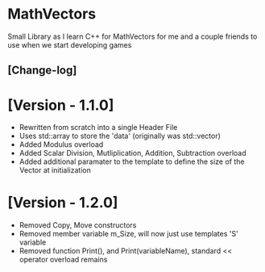 # MathVectors
Small Library as I learn C++ for MathVectors for me and a couple friends to use when we start developing games

## [Change-log]
# [Version - 1.1.0]
- Rewritten from scratch into a single Header File
- Uses std::array to store the 'data' (originally was std::vector)
- Added Modulus overload
- Added Scalar Division, Mutliplication, Addition, Subtraction overload
- Added additional paramater to the template to define the size of the Vector at initialization

# [Version - 1.2.0]
- Removed Copy, Move constructors
- Removed member variable m_Size, will now just use templates 'S' variable
- Removed function Print(), and Print(variableName), standard << operator overload remains
